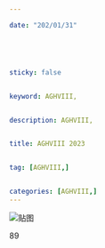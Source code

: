 ```yaml
---

date: "202/01/31"





sticky: false


keyword: AGHVIII,


description: AGHVIII,


title: AGHVIII 2023


tag: [AGHVIII,]


categories: [AGHVIII,]
---
```

![贴图]()

89
